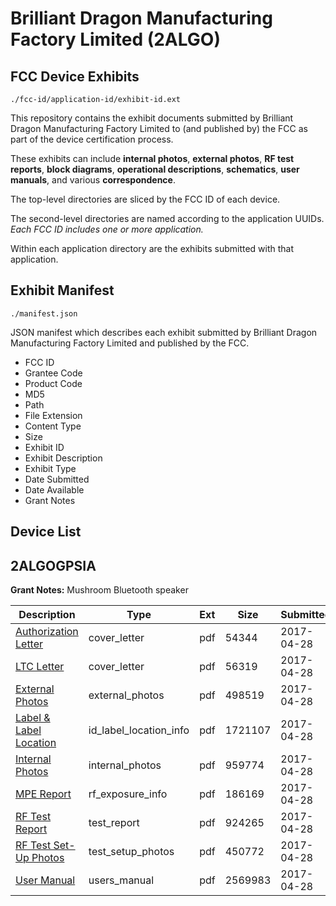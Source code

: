 # Brilliant Dragon Manufacturing Factory Limited (2ALGO)
## FCC Device Exhibits

```
./fcc-id/application-id/exhibit-id.ext
```

This repository contains the exhibit documents submitted by Brilliant Dragon Manufacturing Factory Limited to (and published by) the FCC as part of the device certification process.

These exhibits can include **internal photos**, **external photos**, **RF test reports**, **block diagrams**, **operational descriptions**, **schematics**, **user manuals**, and various **correspondence**.

The top-level directories are sliced by the FCC ID of each device.

The second-level directories are named according to the application UUIDs. *Each FCC ID includes one or more application.*

Within each application directory are the exhibits submitted with that application. 

## Exhibit Manifest

```
./manifest.json
```

JSON manifest which describes each exhibit submitted by Brilliant Dragon Manufacturing Factory Limited and published by the FCC.

- FCC ID
- Grantee Code
- Product Code
- MD5
- Path
- File Extension
- Content Type
- Size
- Exhibit ID
- Exhibit Description
- Exhibit Type
- Date Submitted
- Date Available
- Grant Notes

## Device List
## 2ALGOGPSIA
**Grant Notes:** Mushroom Bluetooth speaker

| Description | Type | Ext | Size | Submitted | Available |
| ----------- | ---- | --- | ---- | --------- | --------- |
| [Authorization Letter](2ALGOGPSIA/dee71fb4e4ffb0998a0b0dd6eb0d3110/3374070.pdf) | cover_letter | pdf | 54344 | 2017-04-28 | 2017-04-28 |
| [LTC Letter](2ALGOGPSIA/dee71fb4e4ffb0998a0b0dd6eb0d3110/3374071.pdf) | cover_letter | pdf | 56319 | 2017-04-28 | 2017-04-28 |
| [External Photos](2ALGOGPSIA/dee71fb4e4ffb0998a0b0dd6eb0d3110/3374072.pdf) | external_photos | pdf | 498519 | 2017-04-28 | 2017-04-28 |
| [Label & Label Location](2ALGOGPSIA/dee71fb4e4ffb0998a0b0dd6eb0d3110/3374073.pdf) | id_label_location_info | pdf | 1721107 | 2017-04-28 | 2017-04-28 |
| [Internal Photos](2ALGOGPSIA/dee71fb4e4ffb0998a0b0dd6eb0d3110/3374074.pdf) | internal_photos | pdf | 959774 | 2017-04-28 | 2017-04-28 |
| [MPE Report](2ALGOGPSIA/dee71fb4e4ffb0998a0b0dd6eb0d3110/3374079.pdf) | rf_exposure_info | pdf | 186169 | 2017-04-28 | 2017-04-28 |
| [RF Test Report](2ALGOGPSIA/dee71fb4e4ffb0998a0b0dd6eb0d3110/3374077.pdf) | test_report | pdf | 924265 | 2017-04-28 | 2017-04-28 |
| [RF Test Set-Up Photos](2ALGOGPSIA/dee71fb4e4ffb0998a0b0dd6eb0d3110/3374078.pdf) | test_setup_photos | pdf | 450772 | 2017-04-28 | 2017-04-28 |
| [User Manual](2ALGOGPSIA/dee71fb4e4ffb0998a0b0dd6eb0d3110/3374080.pdf) | users_manual | pdf | 2569983 | 2017-04-28 | 2017-04-28 |
